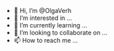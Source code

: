 - 👋 Hi, I’m @OlgaVerh
- 👀 I’m interested in ...
- 🌱 I’m currently learning ...
- 💞️ I’m looking to collaborate on ...
- 📫 How to reach me ...

<!---
OlgaVerh/OlgaVerh is a ✨ special ✨ repository because its `README.md` (this file) appears on your GitHub profile.
You can click the Preview link to take a look at your changes.
--->
